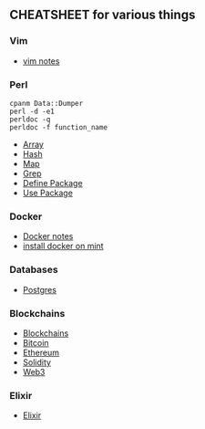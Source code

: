 ## CHEATSHEET for various things

### Vim
* [vim notes](/vim.md)

### Perl
   `cpanm Data::Dumper`  
   `perl -d -e1`  
   `perldoc -q`  
   `perldoc -f function_name`  
     
* [Array](/perl/array.pl)
* [Hash](/perl/hash.pl)
* [Map](/perl/map.pl)
* [Grep](/perl/grep.pl)
* [Define Package](/perl/TestPackage.pm)
* [Use Package](/perl/TestPackageUsage.pl)
  

### Docker
* [Docker notes](/docker/docker.md)
* [install docker on mint](/docker/install-docker-on-mint.md)
### Databases
* [Postgres](/postgres.md)
  
### Blockchains
* [Blockchains](/blockchains/blockchain.md)
* [Bitcoin](/blockchains/bitcoin.md)
* [Ethereum](/blockchains/ethereum.md)
* [Solidity](/blockchains/solidity.md)
* [Web3](blockchains/web3.md)

### Elixir
* [Elixir](elixir.md)